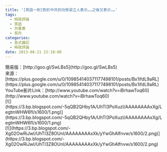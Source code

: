 ```yaml
---
title: '[笑話一則]對於中共的功勞梁立人表示……之後又表示……'
tags:
  - 時政評論
  - 笑話
  - 共產黨
  - 契丹
categories:
  - 各式雜記
  - 時政評論
date: 2013-08-21 22:10:00
---
```


<div>簡易版：[http://goo.gl/SwLBs5](http://goo.gl/SwLBs5)</div>
<div>來源：[https://plus.google.com/u/0/109854140371177498101/posts/Bx1ifdL9aRL](https://plus.google.com/u/0/109854140371177498101/posts/Bx1ifdL9aRL)</div>
<div>YouTube影片Link：[http://www.youtube.com/watch?v=iBrhawToq60](http://www.youtube.com/watch?v=iBrhawToq60)</div>
<div>[![](https://3.bp.blogspot.com/-5qQB2QHby1A/UhTI3PoXuzI/AAAAAAAAxXg/LegtmWHW6fI/s1600/1.png)](https://3.bp.blogspot.com/-5qQB2QHby1A/UhTI3PoXuzI/AAAAAAAAxXg/LegtmWHW6fI/s1600/1.png)</div>

<div>[![](https://3.bp.blogspot.com/-Xg02OwRiJwI/UhTI3Z8OUnI/AAAAAAAAxXk/yYwGhAlfnvw/s1600/2.png)](https://3.bp.blogspot.com/-Xg02OwRiJwI/UhTI3Z8OUnI/AAAAAAAAxXk/yYwGhAlfnvw/s1600/2.png)</div>
